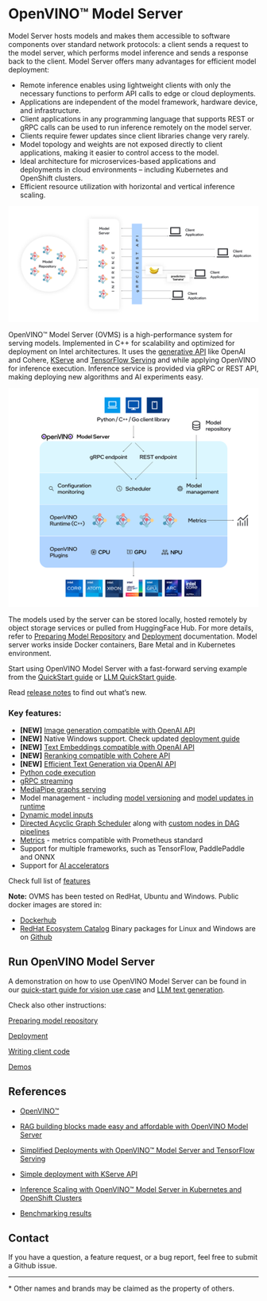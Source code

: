 # OpenVINO&trade; Model Server

Model Server hosts models and makes them accessible to software components over standard network protocols: a client sends a request to the model server, which performs model inference and sends a response back to the client. Model Server offers many advantages for efficient model deployment:
- Remote inference enables using lightweight clients with only the necessary functions to perform API calls to edge or cloud deployments.
- Applications are independent of the model framework, hardware device, and infrastructure.
- Client applications in any programming language that supports REST or gRPC calls can be used to run inference remotely on the model server.
- Clients require fewer updates since client libraries change very rarely.
- Model topology and weights are not exposed directly to client applications, making it easier to control access to the model.
- Ideal architecture for microservices-based applications and deployments in cloud environments – including Kubernetes and OpenShift clusters.
- Efficient resource utilization with horizontal and vertical inference scaling.

![OVMS diagram](docs/ovms_diagram.png)

OpenVINO&trade; Model Server (OVMS) is a high-performance system for serving models. Implemented in C++ for scalability and optimized for deployment on Intel architectures. It uses the [generative API](https://docs.openvino.ai/2025/model-server/ovms_docs_clients_genai.html) like OpenAI and Cohere, [KServe](https://docs.openvino.ai/2025/model-server/ovms_docs_clients_kfs.html) and [TensorFlow Serving](https://docs.openvino.ai/2025/model-server/ovms_docs_clients_tfs.html) and while applying OpenVINO for inference execution. Inference service is provided via gRPC or REST API, making deploying new algorithms and AI experiments easy.

![OVMS picture](docs/ovms_high_level.png)

The models used by the server can be stored locally, hosted remotely by object storage services or pulled from HuggingFace Hub. For more details, refer to [Preparing Model Repository](https://docs.openvino.ai/2025/model-server/ovms_docs_models_repository.html) and [Deployment](https://docs.openvino.ai/2025/model-server/ovms_docs_deploying_server.html) documentation.
Model server works inside Docker containers, Bare Metal and in Kubernetes environment.

Start using OpenVINO Model Server with a fast-forward serving example from the [QuickStart guide](https://docs.openvino.ai/2025/model-server/ovms_docs_quick_start_guide.html) or [LLM QuickStart guide](https://docs.openvino.ai/2025/model-server/ovms_docs_llm_quickstart.html).

Read [release notes](https://github.com/openvinotoolkit/model_server/releases) to find out what’s new.

### Key features:
- **[NEW]** [Image generation compatible with OpenAI API](https://docs.openvino.ai/2025/model-server/ovms_demos_image_generation.html)
- **[NEW]** Native Windows support. Check updated [deployment guide](https://docs.openvino.ai/2025/model-server/ovms_docs_deploying_server_baremetal.html)
- **[NEW]** [Text Embeddings compatible with OpenAI API](https://docs.openvino.ai/2025/model-server/ovms_demos_embeddings.html)
- **[NEW]** [Reranking compatible with Cohere API](https://docs.openvino.ai/2025/model-server/ovms_demos_rerank.html)
- **[NEW]** [Efficient Text Generation via OpenAI API](https://docs.openvino.ai/2025/model-server/ovms_demos_continuous_batching.html)
- [Python code execution](docs/python_support/reference.md)
- [gRPC streaming](docs/streaming_endpoints.md)
- [MediaPipe graphs serving](docs/mediapipe.md)
- Model management - including [model versioning](docs/model_version_policy.md) and [model updates in runtime](docs/online_config_changes.md)
- [Dynamic model inputs](docs/shape_batch_size_and_layout.md)
- [Directed Acyclic Graph Scheduler](docs/dag_scheduler.md) along with [custom nodes in DAG pipelines](docs/custom_node_development.md)
- [Metrics](docs/metrics.md) - metrics compatible with Prometheus standard
- Support for multiple frameworks, such as TensorFlow, PaddlePaddle and ONNX
- Support for [AI accelerators](./docs/accelerators.md)

Check full list of [features](./docs/features.md)

**Note:** OVMS has been tested on RedHat, Ubuntu and Windows. 
Public docker images are stored in:
- [Dockerhub](https://hub.docker.com/r/openvino/model_server)
- [RedHat Ecosystem Catalog](https://catalog.redhat.com/software/containers/intel/openvino-model-server/607833052937385fc98515de)
Binary packages for Linux and Windows are on [Github](https://github.com/openvinotoolkit/model_server/releases)

## Run OpenVINO Model Server

A demonstration on how to use OpenVINO Model Server can be found in our [quick-start guide for vision use case](docs/ovms_quickstart.md) and [LLM text generation](docs/llm/quickstart.md).

Check also other instructions:

[Preparing model repository](https://docs.openvino.ai/nightly/model-server/ovms_docs_models_repository.html)

[Deployment](https://docs.openvino.ai/nightly/model-server/ovms_docs_deploying_server.html)

[Writing client code](https://docs.openvino.ai/nightly/model-server/ovms_docs_server_app.html)

[Demos](https://docs.openvino.ai/nightly/model-server/ovms_docs_demos.html)



## References

* [OpenVINO&trade;](https://software.intel.com/en-us/openvino-toolkit)

* [RAG building blocks made easy and affordable with OpenVINO Model Server](https://medium.com/openvino-toolkit/rag-building-blocks-made-easy-and-affordable-with-openvino-model-server-e7b03da5012b)

* [Simplified Deployments with OpenVINO™ Model Server and TensorFlow Serving](https://community.intel.com/t5/Blogs/Tech-Innovation/Artificial-Intelligence-AI/Simplified-Deployments-with-OpenVINO-Model-Server-and-TensorFlow/post/1353218)

* [Simple deployment with KServe API](https://blog.openvino.ai/blog-posts/kserve-api)

* [Inference Scaling with OpenVINO™ Model Server in Kubernetes and OpenShift Clusters](https://www.intel.com/content/www/us/en/developer/articles/technical/deploy-openvino-in-openshift-and-kubernetes.html)

* [Benchmarking results](https://docs.openvino.ai/nightly/about-openvino/performance-benchmarks.html)


## Contact

If you have a question, a feature request, or a bug report, feel free to submit a Github issue.


---
\* Other names and brands may be claimed as the property of others.
